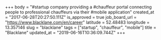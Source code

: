 +++
body = "#startup company providing a #chauffeur portal connecting people to professional chauffeurs via their #mobile application"
created_at = "2017-06-28T20:27:50.111Z"
is_approved = true
job_board_url = "https://www.blacklane.com/en/career"
latitude = 52.48483
longitude = 13.357146
slug = "blacklane"
tags = ["startup", "chauffeur", "mobile"]
title = "Blacklane"
updated_at = "2019-06-16T10:36:09.744Z"
+++
